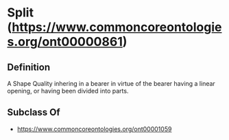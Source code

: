 # Split (https://www.commoncoreontologies.org/ont00000861)

## Definition
A Shape Quality inhering in a bearer in virtue of the bearer having a linear opening, or having been divided into parts.

## Subclass Of
- https://www.commoncoreontologies.org/ont00001059

